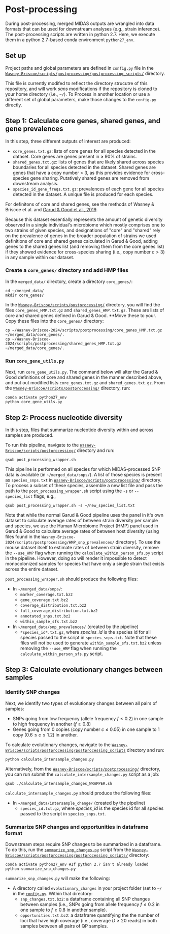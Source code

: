# Post-processing

During post-processing, merged MIDAS outputs are wrangled into data formats that can be used for downstream analyses (e.g., strain inference). The post-processing scripts are written in python 2.7. Here, we execute them in a python 2.7-based conda environment `python27_env`.

## Set up

Project paths and global parameters are defined in `config.py` file in the [`Wasney-Briscoe/scripts/postprocessing/postprocessing_scripts/`](https://github.com/garudlab/Wasney-Briscoe/tree/main/scripts/postprocessing/postprocessing_scripts) directory.

This file is currently modifed to reflect the directory strucutre of this repository, and will work *sans* modifications if the repository is cloned to your home directory (i.e., `~/`). To Process in another location or use a different set of global parameters, make those changes to the `config.py` directly.

## Step 1: Calculate core genes, shared genes, and gene prevalences

In this step, three different outputs of interest are produced:
- `core_genes.txt.gz`: lists of core genes for all species detected in the dataset. Core genes are genes present in $\ge$ 90% of strains.
- `shared_genes.txt.gz`: lists of genes that are likely shared across species boundaries for all species detected in the dataset. Shared genes are genes that have a copy number $\gt$ 3, as this provides evidence for cross-species gene sharing. Putatively shared genes are removed from downstream analysis.
- `species_id_gene_freqs.txt.gz`: prevalences of each gene for all species detected in the dataset. A unique file is produced for each species.

For definitons of core and shared genes, see the methods of Wasney & Briscoe et al. and [Garud & Good et al., 2019](https://journals.plos.org/plosbiology/article?id=10.1371/journal.pbio.3000102).

Because this dataset essentially represents the amount of genetic diversity observed in a single individual's microbiome which mostly comprises one to two strains of given species, and designations of "core" and "shared" rely on the prevalence of genes in the broader population of strains we used definitions of core and shared genes calculated in Garud & Good, adding genes to the shared genes list (and removing them from the core genes list) if they showed evidence for cross-species sharing (i.e., copy number $c \gt 3$) in any sample within our dataset.

### Create a `core_genes/` directory and add HMP files

In the `merged_data/` directory, create a directory `core_genes/`:

```
cd ~/merged_data/
mkdir core_genes/
```

In the [`Wasney-Briscoe/scripts/postprocessing/`](https://github.com/garudlab/Wasney-Briscoe/tree/main/scripts/postprocessing) directory, you will find the files `core_genes_HMP.txt.gz` and `shared_genes_HMP.txt.gz`. These are lists of core and shared genes defined in Garud & Good. **Move these to your. Copy these files into the `core_genes/` directory:

```
cp ~/Wasney-Briscoe-2024/scripts/postprocessing/core_genes_HMP.txt.gz ~/merged_data/core_genes/.
cp ~/Wasney-Briscoe-2024/scripts/postprocessing/shared_genes_HMP.txt.gz ~/merged_data/core_genes/.
```

### Run `core_gene_utils.py`

Next, run `core_gene_utils.py`. The command below will alter the Garud & Good definitions of core and shared genes in the manner described above, and put out modified lists `core_genes.txt.gz` and `shared_genes.txt.gz`. From the [`Wasney-Briscoe/scripts/postprocessing/`](https://github.com/garudlab/Wasney-Briscoe/tree/main/scripts/postprocessing) directory, run:

```
conda activate python27_env
python core_gene_utils.py
```

## Step 2: Process nucleotide diversity

In this step, files that summarize nucleotide diversity within and across samples are produced.

To run this pipeline, navigate to the [`Wasney-Briscoe/scripts/postprocessing/`](https://github.com/garudlab/Wasney-Briscoe/tree/main/scripts/postprocessing) directory and run:

```
qsub post_processing_wrapper.sh
```

This pipeline is performed on all species for which MIDAS-processed SNP data is available (in `~/merged_data/snps/`). A list of those species is present as `species_snps.txt` in [`Wasney-Briscoe/scripts/postprocessing/`](https://github.com/garudlab/Wasney-Briscoe/tree/main/scripts/postprocessing) directory. To process a subset of these species, assemble a new list file and pass the path to the `post_processing_wrapper.sh` script using the `-s` or `--species_list` flags, e.g., 

```
qsub post_processing_wrapper.sh -s ~/new_species_list.txt
```

Note that while the normal Garud & Good pipeline uses the panel in it's own dataset to calculate average rates of between strain diversity per sample and species, we use the Human Microbiome Project (HMP) panel used in Garud & Good to calculate average rates of between host diversity (using files found in the `Wasney-Briscoe-2024/scripts/postprocessing/HMP_snp_prevalences/` directory(. To use the mouse dataset itself to estimate rates of between strain diversity, remove the `--use_HMP` flag when running the `calculate_within_person_sfs.py` script in the pipeline. However, doing so will render it impossible to detect monocolonized samples for species that have only a single strain that exists across the entire dataset.

`post_processing_wrapper.sh` should produce the following files:
- In `~/merged_data/snps/`:
  - `marker_coverage.txt.bz2`
  - `gene_coverage.txt.bz2`
  - `coverage_distribution.txt.bz2`
  - `full_coverage_distribution.txt.bz2`
  - `annotated_snps.txt.bz2`
  - `within_sample_sfs.txt.bz2`
- In `~/merged_data/snp_prevalences/` (created by the pipeline)
  - `*species_id*.txt.gz`, where *species_id* is the species id for all species passed to the script in `species_snps.txt`. Note that these files will not be used to generate `within_sample_sfs.txt.bz2` unless removing the  `--use_HMP` flag when running the `calculate_within_person_sfs.py` script.

## Step 3: Calculate evolutionary changes between samples

### Identify SNP changes

Next, we identify two types of evolutionary changes between all pairs of samples:
- SNPs going from low frequency (allele frequency $f \le 0.2$) in one sample to high frequency in another ($f \ge 0.8$)
- Genes going from 0 copies (copy number $c \le 0.05$) in one sample to 1 copy ($0.6 \le c \le 1.2$) in another.

To calculate evolutionary changes, navigate to the [`Wasney-Briscoe/scripts/postprocessing/postprocessing_scripts`](https://github.com/garudlab/Wasney-Briscoe/tree/main/scripts/postprocessing/postprocessing_scripts) directory and run:

```
python calculate_intersample_changes.py
```


Alternatively, from the [`Wasney-Briscoe/scripts/postprocessing/`](https://github.com/garudlab/Wasney-Briscoe/tree/main/scripts/postprocessing/) directory, you can run submit the `calculate_intersample_changes.py` script as a job:

```
qsub ./calculate_intersample_changes_WRAPPER.sh
```

`calculate_intersample_changes.py` should produce the following files:
- In `~/merged_data/intersample_change/` (created by the pipeline)
  - `species_id.txt.gz`, where *species_id* is the species id for all species passed to the script in `species_snps.txt`.
  
### Summarize SNP changes and opportunities in dataframe format

Downstream steps require SNP changes to be summarized in a dataframe. To do this, run the [`summarize_snp_changes.py`](https://github.com/garudlab/Wasney-Briscoe/tree/main/scripts/postprocessing/postprocessing_scripts/summarize_snp_changes.py) script from the [`Wasney-Briscoe/scripts/postprocessing/postprocessing_scripts/`](https://github.com/garudlab/Wasney-Briscoe/tree/main/scripts/postprocessing/postprocessing_scripts/) directory:

```
conda activate python27_env #If python 2.7 isn't already loaded 
python summarize_snp_changes.py
```

`summarize_snp_changes.py` will make the following: 
- A directory called `evolutionary_changes` in your project folder (set to `~/` in the [`config.py`](https://github.com/garudlab/Wasney-Briscoe/blob/main/scripts/postprocessing/postprocessing_scripts/config.py). Within that directory:
  - `snp_changes.txt.bz2`: a dataframe containing all SNP changes between samples (i.e., SNPs going from allele frequency $f \le 0.2$ in one sample to $f \ge 0.8$ in another sample).
  - `opportunities.txt.bz2`: a dataframe quantifying the the number of loci that have high coverage (i.e., coverage $D \ge 20$ reads) in both samples between all pairs of QP samples.
